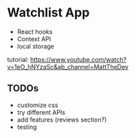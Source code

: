 # Watchlist App

- React hooks
- Context API
- local storage

tutorial: https://www.youtube.com/watch?v=1eO_hNYzaSc&ab_channel=MattTheDev

## TODOs

- customize css
- try different APIs
- add features (reviews section?)
- testing
